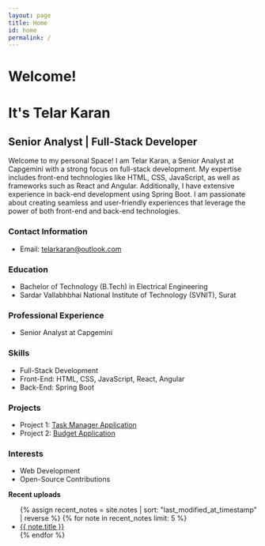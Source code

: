 ```yaml
---
layout: page
title: Home
id: home
permalink: /
---
```


# Welcome!

# It's Telar Karan

## Senior Analyst | Full-Stack Developer

Welcome to my personal Space! I am Telar Karan, a Senior Analyst at Capgemini with a strong focus on full-stack development. My expertise includes front-end technologies like HTML, CSS, JavaScript, as well as frameworks such as React and Angular. Additionally, I have extensive experience in back-end development using Spring Boot. I am passionate about creating seamless and user-friendly experiences that leverage the power of both front-end and back-end technologies.

### Contact Information

- Email: telarkaran@outlook.com

### Education

- Bachelor of Technology (B.Tech) in Electrical Engineering
- Sardar Vallabhbhai National Institute of Technology (SVNIT), Surat

### Professional Experience

- Senior Analyst at Capgemini

### Skills

- Full-Stack Development
- Front-End: HTML, CSS, JavaScript, React, Angular
- Back-End: Spring Boot

### Projects

- Project 1: [Task Manager Application](https://taskmanager-poc.vercel.app/)
- Project 2: [Budget Application](https://telarkaran-budget-app.netlify.app/)

### Interests

- Web Development
- Open-Source Contributions

<strong>Recent uploads</strong>

<ul>
  {% assign recent_notes = site.notes | sort: "last_modified_at_timestamp" | reverse %}
  {% for note in recent_notes limit: 5 %}
    <li>
      <a class="internal-link" href="{{ note.url }}">{{ note.title }}</a>
    </li>
  {% endfor %}
</ul>

<style>
  .wrapper {
    max-width: 46em;
  }
</style>
